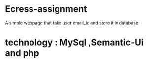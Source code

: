 # Ecress-assignment
A simple webpage that take user email_id and store it in database 
# technology : MySql ,Semantic-Ui and php 
